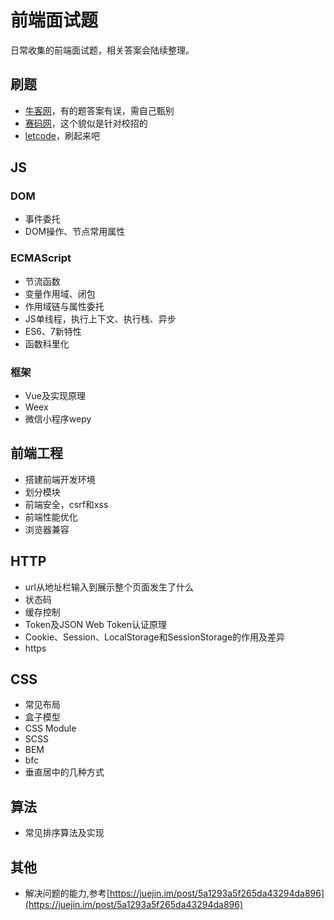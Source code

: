前端面试题
====
日常收集的前端面试题，相关答案会陆续整理。

## 刷题
* [牛客网](https://www.nowcoder.com/)，有的题答案有误，需自己甄别
* [赛码网](http://www.acmcoder.com/index)，这个貌似是针对校招的
* [letcode](https://leetcode.com/problemset/algorithms/)，刷起来吧

## JS
### DOM
* 事件委托
* DOM操作、节点常用属性

### ECMAScript
* 节流函数
* 变量作用域、闭包
* 作用域链与属性委托
* JS单线程，执行上下文、执行栈、异步
* ES6、7新特性
* 函数科里化

### 框架
* Vue及实现原理
* Weex
* 微信小程序wepy

## 前端工程
* 搭建前端开发环境
* 划分模块
* 前端安全，csrf和xss
* 前端性能优化
* 浏览器兼容

## HTTP
* url从地址栏输入到展示整个页面发生了什么
* 状态码
* 缓存控制
* Token及JSON Web Token认证原理
* Cookie、Session、LocalStorage和SessionStorage的作用及差异
* https

## CSS
* 常见布局
* 盒子模型
* CSS Module
* SCSS
* BEM
* bfc
* 垂直居中的几种方式

## 算法
* 常见排序算法及实现

## 其他
* 解决问题的能力,参考[https://juejin.im/post/5a1293a5f265da43294da896](https://juejin.im/post/5a1293a5f265da43294da896)